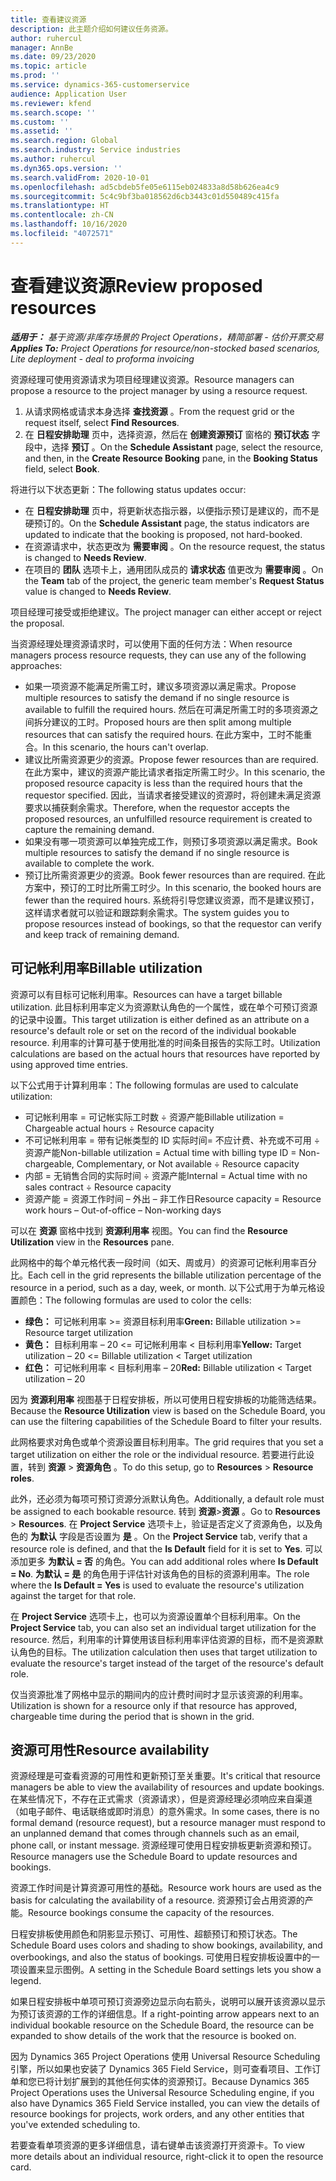 ```yaml
---
title: 查看建议资源
description: 此主题介绍如何建议任务资源。
author: ruhercul
manager: AnnBe
ms.date: 09/23/2020
ms.topic: article
ms.prod: ''
ms.service: dynamics-365-customerservice
audience: Application User
ms.reviewer: kfend
ms.search.scope: ''
ms.custom: ''
ms.assetid: ''
ms.search.region: Global
ms.search.industry: Service industries
ms.author: ruhercul
ms.dyn365.ops.version: ''
ms.search.validFrom: 2020-10-01
ms.openlocfilehash: ad5cbdeb5fe05e6115eb024833a8d58b626ea4c9
ms.sourcegitcommit: 5c4c9bf3ba018562d6cb3443c01d550489c415fa
ms.translationtype: HT
ms.contentlocale: zh-CN
ms.lasthandoff: 10/16/2020
ms.locfileid: "4072571"
---
```

# <a name="review-proposed-resources"></a><span data-ttu-id="a2d33-103">查看建议资源</span><span class="sxs-lookup"><span data-stu-id="a2d33-103">Review proposed resources</span></span>

<span data-ttu-id="a2d33-104">_**适用于：** 基于资源/非库存场景的 Project Operations，精简部署 - 估价开票交易_</span><span class="sxs-lookup"><span data-stu-id="a2d33-104">_**Applies To:** Project Operations for resource/non-stocked based scenarios, Lite deployment - deal to proforma invoicing_</span></span>

<span data-ttu-id="a2d33-105">资源经理可使用资源请求为项目经理建议资源。</span><span class="sxs-lookup"><span data-stu-id="a2d33-105">Resource managers can propose a resource to the project manager by using a resource request.</span></span>

1. <span data-ttu-id="a2d33-106">从请求网格或请求本身选择 **查找资源** 。</span><span class="sxs-lookup"><span data-stu-id="a2d33-106">From the request grid or the request itself, select **Find Resources**.</span></span>
2. <span data-ttu-id="a2d33-107">在 **日程安排助理** 页中，选择资源，然后在 **创建资源预订** 窗格的 **预订状态** 字段中，选择 **预订** 。</span><span class="sxs-lookup"><span data-stu-id="a2d33-107">On the **Schedule Assistant** page, select the resource, and then, in the **Create Resource Booking** pane, in the **Booking Status** field, select **Book**.</span></span>

<span data-ttu-id="a2d33-108">将进行以下状态更新：</span><span class="sxs-lookup"><span data-stu-id="a2d33-108">The following status updates occur:</span></span>

- <span data-ttu-id="a2d33-109">在 **日程安排助理** 页中，将更新状态指示器，以便指示预订是建议的，而不是硬预订的。</span><span class="sxs-lookup"><span data-stu-id="a2d33-109">On the **Schedule Assistant** page, the status indicators are updated to indicate that the booking is proposed, not hard-booked.</span></span>
- <span data-ttu-id="a2d33-110">在资源请求中，状态更改为 **需要审阅** 。</span><span class="sxs-lookup"><span data-stu-id="a2d33-110">On the resource request, the status is changed to **Needs Review**.</span></span>
- <span data-ttu-id="a2d33-111">在项目的 **团队** 选项卡上，通用团队成员的 **请求状态** 值更改为 **需要审阅** 。</span><span class="sxs-lookup"><span data-stu-id="a2d33-111">On the **Team** tab of the project, the generic team member's **Request Status** value is changed to **Needs Review**.</span></span>

<span data-ttu-id="a2d33-112">项目经理可接受或拒绝建议。</span><span class="sxs-lookup"><span data-stu-id="a2d33-112">The project manager can either accept or reject the proposal.</span></span>

<span data-ttu-id="a2d33-113">当资源经理处理资源请求时，可以使用下面的任何方法：</span><span class="sxs-lookup"><span data-stu-id="a2d33-113">When resource managers process resource requests, they can use any of the following approaches:</span></span>

- <span data-ttu-id="a2d33-114">如果一项资源不能满足所需工时，建议多项资源以满足需求。</span><span class="sxs-lookup"><span data-stu-id="a2d33-114">Propose multiple resources to satisfy the demand if no single resource is available to fulfill the required hours.</span></span> <span data-ttu-id="a2d33-115">然后在可满足所需工时的多项资源之间拆分建议的工时。</span><span class="sxs-lookup"><span data-stu-id="a2d33-115">Proposed hours are then split among multiple resources that can satisfy the required hours.</span></span> <span data-ttu-id="a2d33-116">在此方案中，工时不能重合。</span><span class="sxs-lookup"><span data-stu-id="a2d33-116">In this scenario, the hours can't overlap.</span></span>
- <span data-ttu-id="a2d33-117">建议比所需资源更少的资源。</span><span class="sxs-lookup"><span data-stu-id="a2d33-117">Propose fewer resources than are required.</span></span> <span data-ttu-id="a2d33-118">在此方案中，建议的资源产能比请求者指定所需工时少。</span><span class="sxs-lookup"><span data-stu-id="a2d33-118">In this scenario, the proposed resource capacity is less than the required hours that the requestor specified.</span></span> <span data-ttu-id="a2d33-119">因此，当请求者接受建议的资源时，将创建未满足资源要求以捕获剩余需求。</span><span class="sxs-lookup"><span data-stu-id="a2d33-119">Therefore, when the requestor accepts the proposed resources, an unfulfilled resource requirement is created to capture the remaining demand.</span></span>
- <span data-ttu-id="a2d33-120">如果没有哪一项资源可以单独完成工作，则预订多项资源以满足需求。</span><span class="sxs-lookup"><span data-stu-id="a2d33-120">Book multiple resources to satisfy the demand if no single resource is available to complete the work.</span></span>
- <span data-ttu-id="a2d33-121">预订比所需资源更少的资源。</span><span class="sxs-lookup"><span data-stu-id="a2d33-121">Book fewer resources than are required.</span></span> <span data-ttu-id="a2d33-122">在此方案中，预订的工时比所需工时少。</span><span class="sxs-lookup"><span data-stu-id="a2d33-122">In this scenario, the booked hours are fewer than the required hours.</span></span> <span data-ttu-id="a2d33-123">系统将引导您建议资源，而不是建议预订，这样请求者就可以验证和跟踪剩余需求。</span><span class="sxs-lookup"><span data-stu-id="a2d33-123">The system guides you to propose resources instead of bookings, so that the requestor can verify and keep track of remaining demand.</span></span>

## <a name="billable-utilization"></a><span data-ttu-id="a2d33-124">可记帐利用率</span><span class="sxs-lookup"><span data-stu-id="a2d33-124">Billable utilization</span></span>

<span data-ttu-id="a2d33-125">资源可以有目标可记帐利用率。</span><span class="sxs-lookup"><span data-stu-id="a2d33-125">Resources can have a target billable utilization.</span></span> <span data-ttu-id="a2d33-126">此目标利用率定义为资源默认角色的一个属性，或在单个可预订资源的记录中设置。</span><span class="sxs-lookup"><span data-stu-id="a2d33-126">This target utilization is either defined as an attribute on a resource's default role or set on the record of the individual bookable resource.</span></span> <span data-ttu-id="a2d33-127">利用率的计算可基于使用批准的时间条目报告的实际工时。</span><span class="sxs-lookup"><span data-stu-id="a2d33-127">Utilization calculations are based on the actual hours that resources have reported by using approved time entries.</span></span>

<span data-ttu-id="a2d33-128">以下公式用于计算利用率：</span><span class="sxs-lookup"><span data-stu-id="a2d33-128">The following formulas are used to calculate utilization:</span></span>

- <span data-ttu-id="a2d33-129">可记帐利用率 = 可记帐实际工时数 ÷ 资源产能</span><span class="sxs-lookup"><span data-stu-id="a2d33-129">Billable utilization = Chargeable actual hours ÷ Resource capacity</span></span>
- <span data-ttu-id="a2d33-130">不可记帐利用率 = 带有记帐类型的 ID 实际时间= 不应计费、补充或不可用 ÷ 资源产能</span><span class="sxs-lookup"><span data-stu-id="a2d33-130">Non-billable utilization = Actual time with billing type ID = Non-chargeable, Complementary, or Not available ÷ Resource capacity</span></span>
- <span data-ttu-id="a2d33-131">内部 = 无销售合同的实际时间 ÷ 资源产能</span><span class="sxs-lookup"><span data-stu-id="a2d33-131">Internal = Actual time with no sales contract ÷ Resource capacity</span></span>
- <span data-ttu-id="a2d33-132">资源产能 = 资源工作时间 – 外出 – 非工作日</span><span class="sxs-lookup"><span data-stu-id="a2d33-132">Resource capacity = Resource work hours – Out-of-office – Non-working days</span></span>

<span data-ttu-id="a2d33-133">可以在 **资源** 窗格中找到 **资源利用率** 视图。</span><span class="sxs-lookup"><span data-stu-id="a2d33-133">You can find the **Resource Utilization** view in the **Resources** pane.</span></span>

<span data-ttu-id="a2d33-134">此网格中的每个单元格代表一段时间（如天、周或月）的资源可记帐利用率百分比。</span><span class="sxs-lookup"><span data-stu-id="a2d33-134">Each cell in the grid represents the billable utilization percentage of the resource in a period, such as a day, week, or month.</span></span> <span data-ttu-id="a2d33-135">以下公式用于为单元格设置颜色：</span><span class="sxs-lookup"><span data-stu-id="a2d33-135">The following formulas are used to color the cells:</span></span>

- <span data-ttu-id="a2d33-136">**绿色：** 可记帐利用率 \>= 资源目标利用率</span><span class="sxs-lookup"><span data-stu-id="a2d33-136">**Green:** Billable utilization \>= Resource target utilization</span></span>
- <span data-ttu-id="a2d33-137">**黄色：** 目标利用率 – 20 \<= 可记帐利用率 \< 目标利用率</span><span class="sxs-lookup"><span data-stu-id="a2d33-137">**Yellow:** Target utilization – 20 \<= Billable utilization \< Target utilization</span></span>
- <span data-ttu-id="a2d33-138">**红色：** 可记帐利用率 \< 目标利用率 – 20</span><span class="sxs-lookup"><span data-stu-id="a2d33-138">**Red:** Billable utilization \< Target utilization – 20</span></span>

<span data-ttu-id="a2d33-139">因为 **资源利用率** 视图基于日程安排板，所以可使用日程安排板的功能筛选结果。</span><span class="sxs-lookup"><span data-stu-id="a2d33-139">Because the **Resource Utilization** view is based on the Schedule Board, you can use the filtering capabilities of the Schedule Board to filter your results.</span></span>

<span data-ttu-id="a2d33-140">此网格要求对角色或单个资源设置目标利用率。</span><span class="sxs-lookup"><span data-stu-id="a2d33-140">The grid requires that you set a target utilization on either the role or the individual resource.</span></span> <span data-ttu-id="a2d33-141">若要进行此设置，转到 **资源** \> **资源角色** 。</span><span class="sxs-lookup"><span data-stu-id="a2d33-141">To do this setup, go to **Resources** \> **Resource roles**.</span></span>

<span data-ttu-id="a2d33-142">此外，还必须为每项可预订资源分派默认角色。</span><span class="sxs-lookup"><span data-stu-id="a2d33-142">Additionally, a default role must be assigned to each bookable resource.</span></span> <span data-ttu-id="a2d33-143">转到 **资源**\>**资源** 。</span><span class="sxs-lookup"><span data-stu-id="a2d33-143">Go to **Resources** \> **Resources**.</span></span> <span data-ttu-id="a2d33-144">在 **Project Service** 选项卡上，验证是否定义了资源角色，以及角色的 **为默认** 字段是否设置为 **是** 。</span><span class="sxs-lookup"><span data-stu-id="a2d33-144">On the **Project Service** tab, verify that a resource role is defined, and that the **Is Default** field for it is set to **Yes**.</span></span> <span data-ttu-id="a2d33-145">可以添加更多 **为默认 = 否** 的角色。</span><span class="sxs-lookup"><span data-stu-id="a2d33-145">You can add additional roles where **Is Default = No**.</span></span> <span data-ttu-id="a2d33-146">**为默认 = 是** 的角色用于评估针对该角色的目标的资源利用率。</span><span class="sxs-lookup"><span data-stu-id="a2d33-146">The role where the **Is Default = Yes** is used to evaluate the resource's utilization against the target for that role.</span></span>

<span data-ttu-id="a2d33-147">在 **Project Service** 选项卡上，也可以为资源设置单个目标利用率。</span><span class="sxs-lookup"><span data-stu-id="a2d33-147">On the **Project Service** tab, you can also set an individual target utilization for the resource.</span></span> <span data-ttu-id="a2d33-148">然后，利用率的计算使用该目标利用率评估资源的目标，而不是资源默认角色的目标。</span><span class="sxs-lookup"><span data-stu-id="a2d33-148">The utilization calculation then uses that target utilization to evaluate the resource's target instead of the target of the resource's default role.</span></span>

<span data-ttu-id="a2d33-149">仅当资源批准了网格中显示的期间内的应计费时间时才显示该资源的利用率。</span><span class="sxs-lookup"><span data-stu-id="a2d33-149">Utilization is shown for a resource only if that resource has approved, chargeable time during the period that is shown in the grid.</span></span>

## <a name="resource-availability"></a><span data-ttu-id="a2d33-150">资源可用性</span><span class="sxs-lookup"><span data-stu-id="a2d33-150">Resource availability</span></span>

<span data-ttu-id="a2d33-151">资源经理是可查看资源的可用性和更新预订至关重要。</span><span class="sxs-lookup"><span data-stu-id="a2d33-151">It's critical that resource managers be able to view the availability of resources and update bookings.</span></span> <span data-ttu-id="a2d33-152">在某些情况下，不存在正式需求（资源请求），但是资源经理必须响应来自渠道（如电子邮件、电话联络或即时消息）的意外需求。</span><span class="sxs-lookup"><span data-stu-id="a2d33-152">In some cases, there is no formal demand (resource request), but a resource manager must respond to an unplanned demand that comes through channels such as an email, phone call, or instant message.</span></span> <span data-ttu-id="a2d33-153">资源经理可使用日程安排板更新资源和预订。</span><span class="sxs-lookup"><span data-stu-id="a2d33-153">Resource managers use the Schedule Board to update resources and bookings.</span></span>

<span data-ttu-id="a2d33-154">资源工作时间是计算资源可用性的基础。</span><span class="sxs-lookup"><span data-stu-id="a2d33-154">Resource work hours are used as the basis for calculating the availability of a resource.</span></span> <span data-ttu-id="a2d33-155">资源预订会占用资源的产能。</span><span class="sxs-lookup"><span data-stu-id="a2d33-155">Resource bookings consume the capacity of the resources.</span></span>

<span data-ttu-id="a2d33-156">日程安排板使用颜色和阴影显示预订、可用性、超额预订和预订状态。</span><span class="sxs-lookup"><span data-stu-id="a2d33-156">The Schedule Board uses colors and shading to show bookings, availability, and overbookings, and also the status of bookings.</span></span> <span data-ttu-id="a2d33-157">可使用日程安排板设置中的一项设置来显示图例。</span><span class="sxs-lookup"><span data-stu-id="a2d33-157">A setting in the Schedule Board settings lets you show a legend.</span></span>

<span data-ttu-id="a2d33-158">如果日程安排板中单项可预订资源旁边显示向右箭头，说明可以展开该资源以显示为预订该资源的工作的详细信息。</span><span class="sxs-lookup"><span data-stu-id="a2d33-158">If a right-pointing arrow appears next to an individual bookable resource on the Schedule Board, the resource can be expanded to show details of the work that the resource is booked on.</span></span>

<span data-ttu-id="a2d33-159">因为 Dynamics 365 Project Operations 使用 Universal Resource Scheduling 引擎，所以如果也安装了 Dynamics 365 Field Service，则可查看项目、工作订单和您已将计划扩展到的其他任何实体的资源预订。</span><span class="sxs-lookup"><span data-stu-id="a2d33-159">Because Dynamics 365 Project Operations uses the Universal Resource Scheduling engine, if you also have Dynamics 365 Field Service installed, you can view the details of resource bookings for projects, work orders, and any other entities that you've extended scheduling to.</span></span>

<span data-ttu-id="a2d33-160">若要查看单项资源的更多详细信息，请右键单击该资源打开资源卡。</span><span class="sxs-lookup"><span data-stu-id="a2d33-160">To view more details about an individual resource, right-click it to open the resource card.</span></span>

